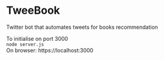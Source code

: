 # TweeBook
Twitter bot that automates tweets for books recommendation

To initialise on port 3000 <br>
```node server.js``` <br>
On browser: https://localhost:3000
